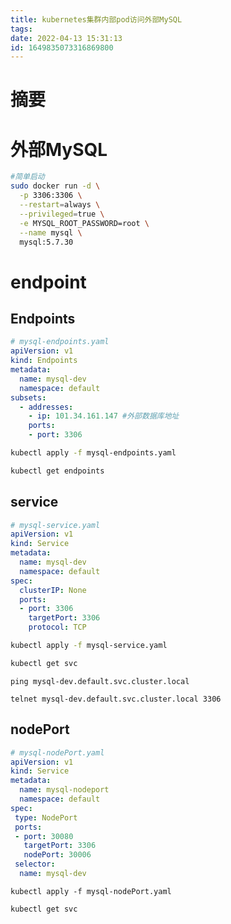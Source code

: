 ```yaml
---
title: kubernetes集群内部pod访问外部MySQL
tags: 
date: 2022-04-13 15:31:13
id: 1649835073316869800
---
```

# 摘要







# 外部MySQL

```sh
#简单启动
sudo docker run -d \
  -p 3306:3306 \
  --restart=always \
  --privileged=true \
  -e MYSQL_ROOT_PASSWORD=root \
  --name mysql \
  mysql:5.7.30
```

# endpoint

## Endpoints

```yaml
# mysql-endpoints.yaml
apiVersion: v1
kind: Endpoints
metadata:
  name: mysql-dev
  namespace: default
subsets:
  - addresses:
    - ip: 101.34.161.147 #外部数据库地址
    ports:
    - port: 3306
```

```sh
kubectl apply -f mysql-endpoints.yaml
```

```sh
kubectl get endpoints
```



## service

```yaml
# mysql-service.yaml 
apiVersion: v1
kind: Service
metadata:
  name: mysql-dev
  namespace: default
spec:
  clusterIP: None
  ports:
  - port: 3306
    targetPort: 3306
    protocol: TCP
```

```sh
kubectl apply -f mysql-service.yaml
```

```sh
kubectl get svc
```



```
ping mysql-dev.default.svc.cluster.local
```

```
telnet mysql-dev.default.svc.cluster.local 3306
```



## nodePort

```yaml
# mysql-nodePort.yaml
apiVersion: v1
kind: Service
metadata:
  name: mysql-nodeport
  namespace: default
spec:
 type: NodePort
 ports:
 - port: 30080          
   targetPort: 3306
   nodePort: 30006
 selector:
  name: mysql-dev
```

```
kubectl apply -f mysql-nodePort.yaml
```

```sh
kubectl get svc
```









